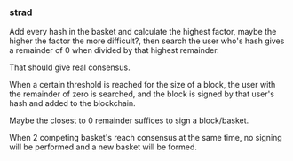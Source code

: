### strad

Add every hash in the basket and calculate the highest factor, maybe the higher the factor the more difficult?, then search the user who's hash gives a remainder of 0 when divided by that highest remainder.

That should give real consensus.

When a certain threshold is reached for the size of a block, the user with the remainder of zero is searched, and the block is signed by that user's hash and added to the blockchain.

Maybe the closest to 0 remainder suffices to sign a block/basket.

When 2 competing basket's reach consensus at the same time, no signing will be performed and a new basket will be formed.